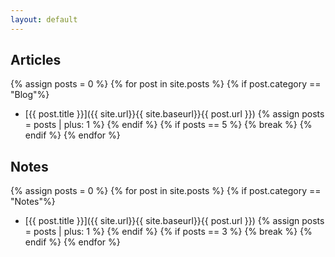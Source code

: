```yaml
---
layout: default
---
```


## Articles
{% assign posts = 0 %} {% for post in site.posts %} {% if post.category == "Blog"%}

* [{{ post.title }}]({{ site.url}}{{ site.baseurl}}{{ post.url }}) {% assign posts = posts | plus: 1 %} {% endif %} {% if posts == 5 %} {% break %} {% endif %}
{% endfor %}

## Notes 
{% assign posts = 0 %} {% for post in site.posts %} {% if post.category == "Notes"%}

* [{{ post.title }}]({{ site.url}}{{ site.baseurl}}{{ post.url }}) {% assign posts = posts | plus: 1 %} {% endif %} {% if posts == 3 %} {% break %} {% endif %}
{% endfor %}


